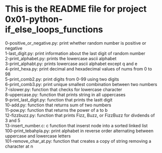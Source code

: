 # This is the README file for project 0x01-python-if_else_loops_functions
0-positive_or_negative.py: print whether random number is positive or negative   
1-last_digit.py: print information about the last digit of random number   
2-print_alphabet.py: prints the lowercase ascii alphabet   
3-print_alphabt.py: prints lowercase ascii alphabet except q and e   
4-print_hexa.py: print decimal and hexadecimal values of nums from 0 to 98    
5-print_comb2.py: print digits from 0-99 using two digits    
6-print_comb3.py: print unique smallest combination between two numbers   
7-islower.py: function that checks for lowercase character   
8-uppercase.py: function that prints string in all uppercases   
9-print_last_digit.py: function that prints the lastt digit    
10-add.py: function that returns sum of two numbers    
11-pow.py: function that returns the power of a to b   
12-fizzbuzz.py: function that prints Fizz, Buzz, or FizzBuzz for divdends of 3 and 5   
13-insert_number.c: c function that inserst node into a sorted linked list    
100-print_tebahpla.py: print alphabet in reverse order alternating between uppercase and lowercase letters    
101-remove_char_at.py: function that creates a copy of string removing a character at n    
